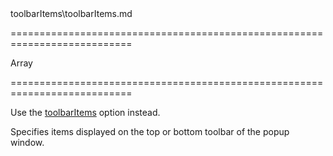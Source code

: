 <!--**
/*-------------------------------------------
    Auto-generated file. Do not modify.
-------------------------------------------

**-->
<!--dep-->toolbarItems\toolbarItems.md<!--/dep-->
===========================================================================
<!--type-->Array<!--/type-->
===========================================================================

<!--deprecated-->
Use the [toolbarItems](/Documentation/ApiReference/UI_Widgets/dxPopup/Configuration/toolbarItems/) option instead.
<!--/deprecated-->

<!--shortDescription-->
Specifies items displayed on the top or bottom toolbar of the popup window.
<!--/shortDescription-->

<!--fullDescription-->

<!--/fullDescription-->